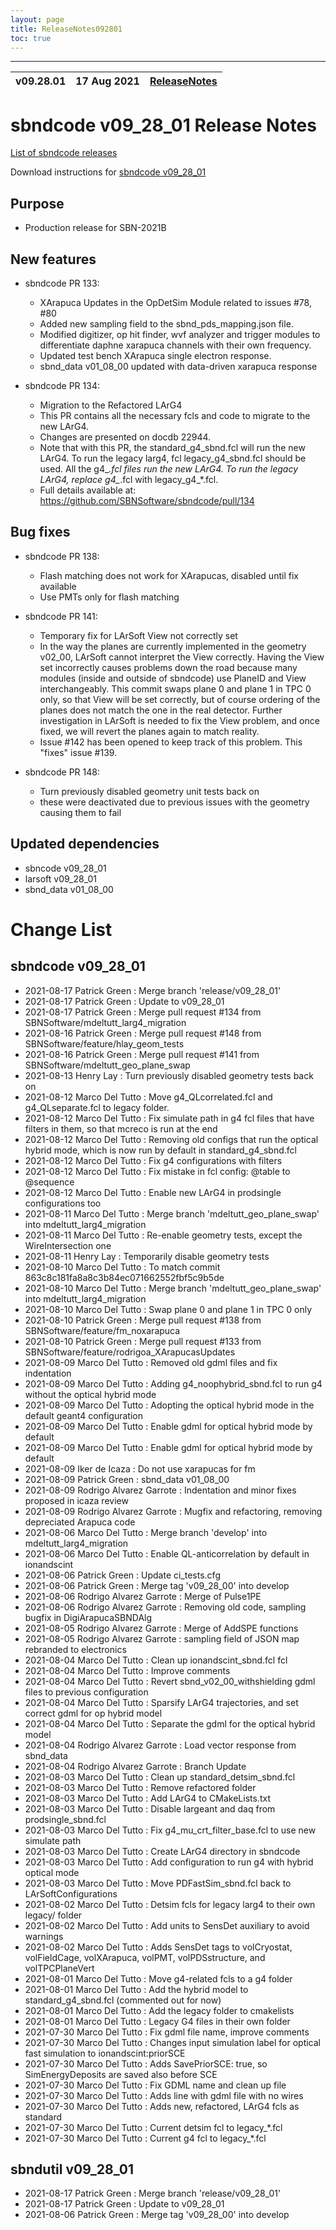 ```yaml
---
layout: page
title: ReleaseNotes092801
toc: true
---
```


-----------------------------------------------------------------------------
| v09.28.01 | 17 Aug 2021 | [ReleaseNotes](ReleaseNotes092801.html) |
| --- | --- | --- |



sbndcode v09_28_01 Release Notes
=======================================================================================

[List of sbndcode releases](List_of_SBND_code_releases.html)

Download instructions for [sbndcode v09_28_01](http://scisoft.fnal.gov/scisoft/bundles/sbnd/v09_28_01/sbndcode-v09_28_01.html)

Purpose
---------------------------------------------------

* Production release for SBN-2021B

New features
---------------------------------------------------

* sbndcode PR 133:
  * XArapuca Updates in the OpDetSim Module related to issues #78, #80
  * Added new sampling field to the sbnd_pds_mapping.json file.
  * Modified digitizer, op hit finder, wvf analyzer and trigger modules to differentiate daphne xarapuca channels with their own frequency.
  * Updated test bench XArapuca single electron response.
  * sbnd_data v01_08_00 updated with data-driven xarapuca response

* sbndcode PR 134:
  * Migration to the Refactored LArG4
  * This PR contains all the necessary fcls and code to migrate to the new LArG4.
  * Changes are presented on docdb 22944.
  * Note that with this PR, the standard_g4_sbnd.fcl will run the new LArG4. To run the legacy larg4, fcl legacy_g4_sbnd.fcl should be used. All the g4_*.fcl files run the new LArG4. To run the legacy LArG4, replace g4_*.fcl with legacy_g4_*.fcl.
  * Full details available at: https://github.com/SBNSoftware/sbndcode/pull/134

Bug fixes
---------------------------------------------------

* sbndcode PR 138:
  * Flash matching does not work for XArapucas, disabled until fix available
  * Use PMTs only for flash matching

* sbndcode PR 141:
  * Temporary fix for LArSoft View not correctly set
  * In the way the planes are currently implemented in the geometry v02_00, LArSoft cannot interpret the View correctly. Having the View set incorrectly causes problems down the road because many modules (inside and outside of sbndcode) use PlaneID and View interchangeably. This commit swaps plane 0 and plane 1 in TPC 0 only, so that View will be set correctly, but of course ordering of the planes does not match the one in the real detector. Further investigation in LArSoft is needed to fix the View problem, and once fixed, we will revert the planes again to match reality.
  * Issue #142 has been opened to keep track of this problem. This "fixes" issue #139.

* sbndcode PR 148:
  * Turn previously disabled geometry unit tests back on
  * these were deactivated due to previous issues with the geometry causing them to fail


Updated dependencies
---------------------------------------------------

* sbncode v09_28_01
* larsoft v09_28_01
* sbnd_data v01_08_00

Change List
==========================================

sbndcode v09_28_01
---------------------------------------------------

* 2021-08-17  Patrick Green : Merge branch 'release/v09_28_01'
* 2021-08-17  Patrick Green : Update to v09_28_01
* 2021-08-17  Patrick Green : Merge pull request #134 from SBNSoftware/mdeltutt_larg4_migration
* 2021-08-16  Patrick Green : Merge pull request #148 from SBNSoftware/feature/hlay_geom_tests
* 2021-08-16  Patrick Green : Merge pull request #141 from SBNSoftware/mdeltutt_geo_plane_swap
* 2021-08-13  Henry Lay : Turn previously disabled geometry tests back on
* 2021-08-12  Marco Del Tutto : Move g4_QLcorrelated.fcl and g4_QLseparate.fcl to legacy folder.
* 2021-08-12  Marco Del Tutto : Fix simulate path in g4 fcl files that have filters in them, so that mcreco is run at the end
* 2021-08-12  Marco Del Tutto : Removing old configs that run the optical hybrid mode, which is now run by default in standard_g4_sbnd.fcl
* 2021-08-12  Marco Del Tutto : Fix g4 configurations with filters
* 2021-08-12  Marco Del Tutto : Fix mistake in fcl config: @table to @sequence
* 2021-08-12  Marco Del Tutto : Enable new LArG4 in prodsingle configurations too
* 2021-08-11  Marco Del Tutto : Merge branch 'mdeltutt_geo_plane_swap' into mdeltutt_larg4_migration
* 2021-08-11  Marco Del Tutto : Re-enable geometry tests, except the WireIntersection one
* 2021-08-11  Henry Lay : Temporarily disable geometry tests
* 2021-08-10  Marco Del Tutto : To match commit 863c8c181fa8a8c3b84ec071662552fbf5c9b5de
* 2021-08-10  Marco Del Tutto : Merge branch 'mdeltutt_geo_plane_swap' into mdeltutt_larg4_migration
* 2021-08-10  Marco Del Tutto : Swap plane 0 and plane 1 in TPC 0 only
* 2021-08-10  Patrick Green : Merge pull request #138 from SBNSoftware/feature/fm_noxarapuca
* 2021-08-10  Patrick Green : Merge pull request #133 from SBNSoftware/feature/rodrigoa_XArapucasUpdates
* 2021-08-09  Marco Del Tutto : Removed old gdml files and fix indentation
* 2021-08-09  Marco Del Tutto : Adding g4_noophybrid_sbnd.fcl to run g4 without the optical hybrid mode
* 2021-08-09  Marco Del Tutto : Adopting the optical hybrid mode in the default geant4 configuration
* 2021-08-09  Marco Del Tutto : Enable gdml for optical hybrid mode by default
* 2021-08-09  Marco Del Tutto : Enable gdml for optical hybrid mode by default
* 2021-08-09  Iker de Icaza : Do not use xarapucas for fm
* 2021-08-09  Patrick Green : sbnd_data v01_08_00
* 2021-08-09  Rodrigo Alvarez Garrote : Indentation and minor fixes proposed in icaza review
* 2021-08-09  Rodrigo Alvarez Garrote : Mugfix and refactoring, removing depreciated Arapuca code
* 2021-08-06  Marco Del Tutto : Merge branch 'develop' into mdeltutt_larg4_migration
* 2021-08-06  Marco Del Tutto : Enable QL-anticorrelation by default in ionandscint
* 2021-08-06  Patrick Green : Update ci_tests.cfg
* 2021-08-06  Patrick Green : Merge tag 'v09_28_00' into develop
* 2021-08-06  Rodrigo Alvarez Garrote : Merge of Pulse1PE
* 2021-08-06  Rodrigo Alvarez Garrote : Removing old code, sampling bugfix in DigiArapucaSBNDAlg
* 2021-08-05  Rodrigo Alvarez Garrote : Merge of AddSPE functions
* 2021-08-05  Rodrigo Alvarez Garrote : sampling field of JSON map rebranded to electronics
* 2021-08-04  Marco Del Tutto : Clean up ionandscint_sbnd.fcl fcl
* 2021-08-04  Marco Del Tutto : Improve comments
* 2021-08-04  Marco Del Tutto : Revert sbnd_v02_00_withshielding gdml files to previous configuration
* 2021-08-04  Marco Del Tutto : Sparsify LArG4 trajectories, and set correct gdml for op hybrid model
* 2021-08-04  Marco Del Tutto : Separate the gdml for the optical hybrid model
* 2021-08-04  Rodrigo Alvarez Garrote : Load vector response from sbnd_data
* 2021-08-04  Rodrigo Alvarez Garrote : Branch Update
* 2021-08-03  Marco Del Tutto : Clean up standard_detsim_sbnd.fcl
* 2021-08-03  Marco Del Tutto : Remove refactored folder
* 2021-08-03  Marco Del Tutto : Add LArG4 to CMakeLists.txt
* 2021-08-03  Marco Del Tutto : Disable largeant and daq from prodsingle_sbnd.fcl
* 2021-08-03  Marco Del Tutto : Fix g4_mu_crt_filter_base.fcl to use new simulate path
* 2021-08-03  Marco Del Tutto : Create LArG4 directory in sbndcode
* 2021-08-03  Marco Del Tutto : Add configuration to run g4 with hybrid optical mode
* 2021-08-03  Marco Del Tutto : Move PDFastSim_sbnd.fcl back to LArSoftConfigurations
* 2021-08-02  Marco Del Tutto : Detsim fcls for legacy larg4 to their own legacy/ folder
* 2021-08-02  Marco Del Tutto : Add units to SensDet auxiliary to avoid warnings
* 2021-08-02  Marco Del Tutto : Adds SensDet tags to volCryostat, volFieldCage, volXArapuca, volPMT, volPDSstructure, and volTPCPlaneVert
* 2021-08-01  Marco Del Tutto : Move g4-related fcls to a g4 folder
* 2021-08-01  Marco Del Tutto : Add the hybrid model to standard_g4_sbnd.fcl (commented out for now)
* 2021-08-01  Marco Del Tutto : Add the legacy folder to cmakelists
* 2021-08-01  Marco Del Tutto : Legacy G4 files in their own folder
* 2021-07-30  Marco Del Tutto : Fix gdml file name, improve comments
* 2021-07-30  Marco Del Tutto : Changes input simulation label for optical fast simulation to ionandscint:priorSCE
* 2021-07-30  Marco Del Tutto : Adds SavePriorSCE: true, so SimEnergyDeposits are saved also before SCE
* 2021-07-30  Marco Del Tutto : Fix GDML name and clean up file
* 2021-07-30  Marco Del Tutto : Adds line with gdml file with no wires
* 2021-07-30  Marco Del Tutto : Adds new, refactored, LArG4 fcls as standard
* 2021-07-30  Marco Del Tutto : Current detsim fcl to legacy_*.fcl
* 2021-07-30  Marco Del Tutto : Current g4 fcl to legacy_*.fcl

sbndutil v09_28_01
---------------------------------------------------

* 2021-08-17  Patrick Green : Merge branch 'release/v09_28_01'
* 2021-08-17  Patrick Green : Update to v09_28_01
* 2021-08-06  Patrick Green : Merge tag 'v09_28_00' into develop
